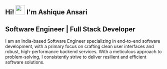 ## Hi! <img src="https://user-images.githubusercontent.com/18350557/176309783-0785949b-9127-417c-8b55-ab5a4333674e.gif" width="30px"> I'm Ashique Ansari

## Software Engineer | Full Stack Developer

I am an India-based Software Engineer specializing in end-to-end software development, with a primary focus on crafting clean user interfaces and robust, high-performance backend services. With a meticulous approach to problem-solving, I consistently strive to deliver resilient and efficient software solutions.


<!--
**uidoyen/uidoyen** is a ✨ _special_ ✨ repository because its `README.md` (this file) appears on your GitHub profile.

Here are some ideas to get you started:

- 🔭 I’m currently working on ...
- 🌱 I’m currently learning ...
- 👯 I’m looking to collaborate on ...
- 🤔 I’m looking for help with ...
- 💬 Ask me about ...
- 📫 How to reach me: ...
- 😄 Pronouns: ...
- ⚡ Fun fact: ...
-->
